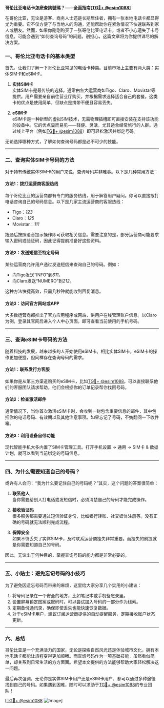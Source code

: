 **哥伦比亚电话卡怎麽查詢號碼？——全面指南[[TG💪+ @esim1088](https://t.me/s/esim1088)]**

在哥伦比亚，无论是游客、商务人士还是长期居住者，拥有一张本地电话卡都显得尤为重要。它不仅方便了与当地人的沟通，还能帮助你在紧急情况下快速联系到家人或朋友。然而，如果你刚刚购买了一张哥伦比亚电话卡，或者不小心遗失了卡号信息，可能会遇到“如何查询号码”的问题。别担心，这篇文章将为你提供详尽的解决方案。

### 一、哥伦比亚电话卡的基本类型

首先，让我们了解一下哥伦比亚常见的电话卡种类。目前市场上主要有两大类：实体SIM卡和eSIM卡。

1. **实体SIM卡**  
   实体SIM卡是最传统的选择，通常由各大运营商如Tigo、Claro、Movistar等提供。用户需要亲自前往营业厅购买，并根据需求选择适合自己的套餐。这类卡的优点是使用简单，但缺点是携带不便且容易丢失。

2. **eSIM卡**  
   eSIM卡是一种新型的虚拟SIM技术，无需物理插槽即可直接安装在支持该功能的设备中。它的优点显而易见——轻便、灵活，尤其适合经常旅行的人群。通过线上平台（例如[TG💪+ @esim1088](https://t.me/s/esim1088)）即可轻松激活并绑定号码。

无论选择哪种方式，了解如何查询号码都是必不可少的技能。

---

### 二、查询实体SIM卡号码的方法

对于持有传统实体SIM卡的用户来说，查询号码并非难事。以下是几种常用方法：

#### 方法1：拨打运营商客服热线
每个哥伦比亚的运营商都有专门的服务热线，用于解答用户疑问。你可以直接拨打电话咨询自己的号码信息。以下是几家主流运营商的客服热线：
- Tigo：*123*
- Claro：*125*
- Movistar：*111*

拨通后按照语音提示操作即可获取相关信息。需要注意的是，部分运营商可能要求输入密码或验证码，因此记得提前准备好这些资料。

#### 方法2：发送短信至特定号码
某些运营商允许用户通过发送短信来查询自己的号码。例如：
- 向Tigo发送“INFO”到*611*。
- 向Claro发送“NUMERO”到*212*。

这种方法快捷高效，只需几秒钟就能收到回复消息。

#### 方法3：访问官方网站或APP
大多数运营商都推出了官方应用程序或网站，供用户在线管理账户信息。以Claro为例，登录其官网后进入个人中心页面，即可查看当前使用的手机号码。

---

### 三、查询eSIM卡号码的方法

随着科技的发展，越来越多的人开始使用eSIM卡。相比实体SIM卡，eSIM卡的操作更加便捷，但同样存在查询号码的需求。

#### 方法1：联系发行方客服
如果你是从第三方渠道购买的eSIM卡，比如[TG💪+ @esim1088](https://t.me/s/esim1088)，可以直接联系他们的客服团队请求帮助。他们会根据你的订单记录帮你找回号码。

#### 方法2：检查激活邮件
通常情况下，当你首次激活eSIM卡时，会收到一封包含重要信息的邮件，其中包括你的电话号码、有效期以及其他注意事项。如果忘记了号码，不妨翻阅一下收件箱。

#### 方法3：利用设备自带功能
现代智能手机大多内置了SIM卡管理工具。打开手机设置 -> 通用 -> SIM卡 & 数据计划，就可以看到当前绑定的号码信息。

---

### 四、为什么需要知道自己的号码？

或许有人会问：“我为什么要记住自己的号码呢？”其实，这个问题的答案很简单：

1. **联系他人**  
   当你需要给别人打电话或发短信时，必须清楚自己的号码才能完成操作。

2. **接收验证码**  
   很多服务都需要通过短信验证身份，比如银行转账、社交媒体注册等。没有正确的号码就无法顺利完成流程。

3. **保障安全**  
   如果不慎丢失了实体SIM卡，及时联系运营商挂失非常重要。而挂失的前提就是你需要知道自己的号码。

因此，无论出于何种目的，掌握查询号码的能力都是非常必要的。

---

### 五、小贴士：避免忘记号码的小技巧

为了避免因遗忘号码而带来的麻烦，这里给大家分享几个实用的小建议：

1. 将号码记录在一个安全的地方，比如笔记本或手机备忘录里。
2. 设置屏幕锁定图案或密码时，可以尝试加入号码的一部分作为线索。
3. 定期备份通讯录，确保即使丢失也能快速恢复数据。
4. 对于eSIM卡用户，建议订阅运营商提供的自动提醒服务，定期接收账户状态更新。

---

### 六、总结

哥伦比亚是一个充满活力的国家，无论是探索自然风光还是体验城市文化，拥有本地电话卡都能让旅程变得更加顺畅。而查询号码作为一项基础技能，虽然看似简单，却关系到日常生活的方方面面。希望本文提供的方法能够帮助大家轻松解决这一问题。

最后再次强调，无论你是实体SIM卡用户还是eSIM卡用户，都可以通过多种途径找到自己的号码。如果遇到困难，随时可以求助于[TG💪+ @esim1088](https://t.me/s/esim1088)的专业团队！

[[TG💪+ @esim1088](https://t.me/s/esim1088) ![Image](https://i.postimg.cc/4NQfJmqS/Snipaste-2025-05-13-00-14-12.png)]
